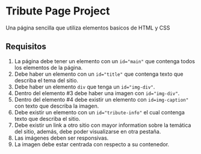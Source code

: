 # Tribute Page Project

Una página sencilla que utiliza elementos basicos de HTML y CSS

## Requisitos
1. La página debe tener un elemento con un `id="main"` que contenga todos los elementos de la página.
2. Debe haber un elemento con un `id="title"` que contenga texto que describa el tema del sitio.
3. Debe haber un elemento `div` que tenga un `id="img-div"`.
4. Dentro del elemento #3 debe haber una imagen con `id="img-div"`. 
5. Dentro del elemento #4 debe existir un elemento con `id=img-caption"` con texto que describa la imagen.
6. Debe existir un elemento con un `id="tribute-info"` el cual contenga texto que describa el sitio.
7. Debe existir un link a otro sitio con mayor information sobre la temática del sitio, además, debe poder visualizarse en otra pestaña.
8. Las imágenes deben ser responsivas.
9. La imagen debe estar centrada con respecto a su contenedor.

